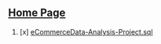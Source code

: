 ## [Home Page](https://github.com/fatma-guler)

01. [x] [eCommerceData-Analysis-Project.sql](./eCommerce-Analysis/eCommerceData-Analysis-Project.sql)
